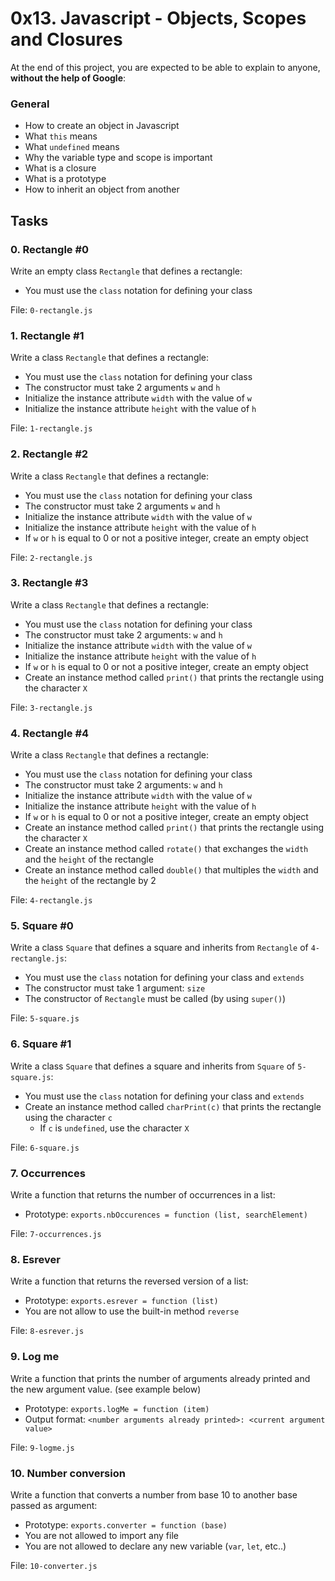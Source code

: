 <h1>0x13. Javascript - Objects, Scopes and Closures</h1>
<p>At the end of this project, you are expected to be able to explain to anyone, <strong>without the help of Google</strong>:</p>

<h3>General</h3>

<ul>
<li>How to create an object in Javascript</li>
<li>What <code>this</code> means</li>
<li>What <code>undefined</code> means </li>
<li>Why the variable type and scope is important</li>
<li>What is a closure</li>
<li>What is a prototype</li>
<li>How to inherit an object from another</li>
</ul>
<h2>Tasks</h2>
  <h3>
    0. Rectangle #0
  </h3>
  <p>Write an empty class <code>Rectangle</code> that defines a rectangle:</p>
<ul>
<li>You must use the <code>class</code> notation for defining your class </li>
</ul>
        <p>File: <code>0-rectangle.js</code></p>
  <h3>
    1. Rectangle #1
  </h3>
  <p>Write a class <code>Rectangle</code> that defines a rectangle:</p>
<ul>
<li>You must use the <code>class</code> notation for defining your class</li>
<li>The constructor must take 2 arguments <code>w</code> and <code>h</code></li>
<li>Initialize the instance attribute <code>width</code> with the value of <code>w</code> </li>
<li>Initialize the instance attribute <code>height</code> with the value of <code>h</code> </li>
</ul>
        <p>File: <code>1-rectangle.js</code></p>
  <h3>
    2. Rectangle #2
  </h3>
  <p>Write a class <code>Rectangle</code> that defines a rectangle:</p>
<ul>
<li>You must use the <code>class</code> notation for defining your class</li>
<li>The constructor must take 2 arguments <code>w</code> and <code>h</code></li>
<li>Initialize the instance attribute <code>width</code> with the value of <code>w</code> </li>
<li>Initialize the instance attribute <code>height</code> with the value of <code>h</code> </li>
<li>If <code>w</code> or <code>h</code> is equal to 0 or not a positive integer, create an empty object</li>
</ul>
        <p>File: <code>2-rectangle.js</code></p>
  <h3>
    3. Rectangle #3
  </h3>
  <p>Write a class <code>Rectangle</code> that defines a rectangle:</p>
<ul>
<li>You must use the <code>class</code> notation for defining your class</li>
<li>The constructor must take 2 arguments: <code>w</code> and <code>h</code></li>
<li>Initialize the instance attribute <code>width</code> with the value of <code>w</code> </li>
<li>Initialize the instance attribute <code>height</code> with the value of <code>h</code> </li>
<li>If <code>w</code> or <code>h</code> is equal to 0 or not a positive integer, create an empty object</li>
<li>Create an instance method called <code>print()</code> that prints the rectangle using the character <code>X</code></li>
</ul>
        <p>File: <code>3-rectangle.js</code></p>
  <h3>
    4. Rectangle #4
  </h3>
  <p>Write a class <code>Rectangle</code> that defines a rectangle:</p>
<ul>
<li>You must use the <code>class</code> notation for defining your class</li>
<li>The constructor must take 2 arguments: <code>w</code> and <code>h</code></li>
<li>Initialize the instance attribute <code>width</code> with the value of <code>w</code> </li>
<li>Initialize the instance attribute <code>height</code> with the value of <code>h</code> </li>
<li>If <code>w</code> or <code>h</code> is equal to 0 or not a positive integer, create an empty object</li>
<li>Create an instance method called <code>print()</code> that prints the rectangle using the character <code>X</code></li>
<li>Create an instance method called <code>rotate()</code> that exchanges the <code>width</code> and the <code>height</code> of the rectangle</li>
<li>Create an instance method called <code>double()</code> that multiples the <code>width</code> and the <code>height</code> of the rectangle by 2</li>
</ul>
        <p>File: <code>4-rectangle.js</code></p>
  <h3>
    5. Square #0
  </h3>
  <p>Write a class <code>Square</code> that defines a square and inherits from <code>Rectangle</code> of <code>4-rectangle.js</code>:</p>
<ul>
<li>You must use the <code>class</code> notation for defining your class and <code>extends</code></li>
<li>The constructor must take 1 argument: <code>size</code></li>
<li>The constructor of <code>Rectangle</code> must be called (by using <code>super()</code>)</li>
</ul>
        <p>File: <code>5-square.js</code></p>
  <h3>
    6. Square #1
  </h3>
  <p>Write a class <code>Square</code> that defines a square and inherits from <code>Square</code> of <code>5-square.js</code>:</p>
<ul>
<li>You must use the <code>class</code> notation for defining your class and <code>extends</code></li>
<li>Create an instance method called <code>charPrint(c)</code> that prints the rectangle using the character <code>c</code>
<ul>
<li>If <code>c</code> is <code>undefined</code>, use the character <code>X</code></li>
</ul></li>
</ul>
        <p>File: <code>6-square.js</code></p>
  <h3>
    7. Occurrences
  </h3>
  <p>Write a function that returns the number of occurrences in a list:</p>
<ul>
<li>Prototype: <code>exports.nbOccurences = function (list, searchElement)</code></li>
</ul>
        <p>File: <code>7-occurrences.js</code></p>
  <h3>
    8. Esrever
  </h3>
  <p>Write a function that returns the reversed version of a list:</p>
<ul>
<li>Prototype: <code>exports.esrever = function (list)</code></li>
<li>You are not allow to use the built-in method <code>reverse</code></li>
</ul>
        <p>File: <code>8-esrever.js</code></p>
  <h3>
    9. Log me
  </h3>
  <p>Write a function that prints the number of arguments already printed and the new argument value. (see example below)</p>
<ul>
<li>Prototype: <code>exports.logMe = function (item)</code></li>
<li>Output format: <code>&lt;number arguments already printed&gt;: &lt;current argument value&gt;</code></li>
</ul>
        <p>File: <code>9-logme.js</code></p>
  <h3>
    10. Number conversion
  </h3>
  <p>Write a function that converts a number from base 10 to another base passed as argument:</p>
<ul>
<li>Prototype: <code>exports.converter = function (base)</code></li>
<li>You are not allowed to import any file</li>
<li>You are not allowed to declare any new variable (<code>var</code>, <code>let</code>, etc..)</li>
</ul>
        <p>File: <code>10-converter.js</code></p>
